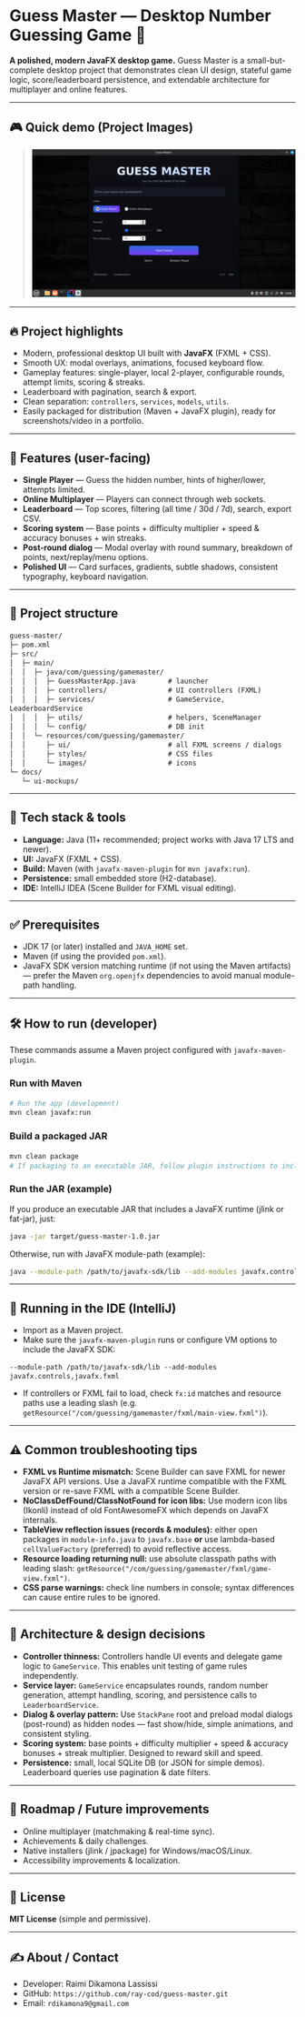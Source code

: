 # Guess Master — Desktop Number Guessing Game 🎯

**A polished, modern JavaFX desktop game.**
Guess Master is a small-but-complete desktop project that demonstrates clean UI design, stateful game logic, score/leaderboard persistence, and extendable architecture for multiplayer and online features.

---

## 🎮 Quick demo (Project Images)

> ![raimi dikamona lassissi - Guess Master screenshot](docs/ui-mockups/main-screen.png)

---

## 🔥 Project highlights

* Modern, professional desktop UI built with **JavaFX** (FXML + CSS).
* Smooth UX: modal overlays, animations, focused keyboard flow.
* Gameplay features: single-player, local 2-player, configurable rounds, attempt limits, scoring & streaks.
* Leaderboard with pagination, search & export.
* Clean separation: `controllers`, `services`, `models`, `utils`.
* Easily packaged for distribution (Maven + JavaFX plugin), ready for screenshots/video in a portfolio.

---

## 🚀 Features (user-facing)

* **Single Player** — Guess the hidden number, hints of higher/lower, attempts limited.
* **Online Multiplayer** — Players can connect through web sockets.
* **Leaderboard** — Top scores, filtering (all time / 30d / 7d), search, export CSV.
* **Scoring system** — Base points + difficulty multiplier + speed & accuracy bonuses + win streaks.
* **Post-round dialog** — Modal overlay with round summary, breakdown of points, next/replay/menu options.
* **Polished UI** — Card surfaces, gradients, subtle shadows, consistent typography, keyboard navigation.

---

## 🧱 Project structure

```
guess-master/
├─ pom.xml
├─ src/
│  ├─ main/
│  │  ├─ java/com/guessing/gamemaster/
│  │  │  ├─ GuessMasterApp.java        # launcher
│  │  │  ├─ controllers/               # UI controllers (FXML)
│  │  │  ├─ services/                  # GameService, LeaderboardService
│  │  │  ├─ utils/                     # helpers, SceneManager
│  │  │  └─ config/                    # DB init
│  │  └─ resources/com/guessing/gamemaster/
│  │     ├─ ui/                        # all FXML screens / dialogs
│  │     ├─ styles/                    # CSS files
│  │     └─ images/                    # icons
└─ docs/
   └─ ui-mockups/
```

---

## 🧰 Tech stack & tools

* **Language:** Java (11+ recommended; project works with Java 17 LTS and newer).
* **UI:** JavaFX (FXML + CSS).
* **Build:** Maven (with `javafx-maven-plugin` for `mvn javafx:run`).
* **Persistence:** small embedded store (H2-database).
* **IDE:** IntelliJ IDEA (Scene Builder for FXML visual editing).

---

## ✅ Prerequisites

* JDK 17 (or later) installed and `JAVA_HOME` set.
* Maven (if using the provided `pom.xml`).
* JavaFX SDK version matching runtime (if not using the Maven artifacts) — prefer the Maven `org.openjfx` dependencies to avoid manual module-path handling.

---

## 🛠️ How to run (developer)

These commands assume a Maven project configured with `javafx-maven-plugin`.

### Run with Maven

```bash
# Run the app (development)
mvn clean javafx:run
```

### Build a packaged JAR

```bash
mvn clean package
# If packaging to an executable JAR, follow plugin instructions to include JavaFX mods
```

### Run the JAR (example)

If you produce an executable JAR that includes a JavaFX runtime (jlink or fat-jar), just:

```bash
java -jar target/guess-master-1.0.jar
```

Otherwise, run with JavaFX module-path (example):

```bash
java --module-path /path/to/javafx-sdk/lib --add-modules javafx.controls,javafx.fxml -jar target/guess-master-1.0.jar
```

---

## 🧩 Running in the IDE (IntelliJ)

* Import as a Maven project.
* Make sure the `javafx-maven-plugin` runs or configure VM options to include the JavaFX SDK:

```
--module-path /path/to/javafx-sdk/lib --add-modules javafx.controls,javafx.fxml
```

* If controllers or FXML fail to load, check `fx:id` matches and resource paths use a leading slash (e.g. `getResource("/com/guessing/gamemaster/fxml/main-view.fxml")`).

---

## ⚠️ Common troubleshooting tips

* **FXML vs Runtime mismatch:** Scene Builder can save FXML for newer JavaFX API versions. Use a JavaFX runtime compatible with the FXML version or re-save FXML with a compatible Scene Builder.
* **NoClassDefFound/ClassNotFound for icon libs:** Use modern icon libs (Ikonli) instead of old FontAwesomeFX which depends on JavaFX internals.
* **TableView reflection issues (records & modules):** either open packages in `module-info.java` to `javafx.base` **or** use lambda-based `cellValueFactory` (preferred) to avoid reflective access.
* **Resource loading returning null:** use absolute classpath paths with leading slash: `getResource("/com/guessing/gamemaster/fxml/game-view.fxml")`.
* **CSS parse warnings:** check line numbers in console; syntax differences can cause entire rules to be ignored.

---

## 📐 Architecture & design decisions

* **Controller thinness:** Controllers handle UI events and delegate game logic to `GameService`. This enables unit testing of game rules independently.
* **Service layer:** `GameService` encapsulates rounds, random number generation, attempt handling, scoring, and persistence calls to `LeaderboardService`.
* **Dialog & overlay pattern:** Use `StackPane` root and preload modal dialogs (post-round) as hidden nodes — fast show/hide, simple animations, and consistent styling.
* **Scoring system:** base points + difficulty multiplier + speed & accuracy bonuses + streak multiplier. Designed to reward skill and speed.
* **Persistence:** small, local SQLite DB (or JSON for simple demos). Leaderboard queries use pagination & date filters.

---

## 🧭 Roadmap / Future improvements

* Online multiplayer (matchmaking & real-time sync).
* Achievements & daily challenges.
* Native installers (jlink / jpackage) for Windows/macOS/Linux.
* Accessibility improvements & localization.

---

## 🧾 License

**MIT License** (simple and permissive).

---

## ✍️ About / Contact

* Developer: Raimi Dikamona Lassissi
* GitHub: `https://github.com/ray-cod/guess-master.git`
* Email: `rdikamona9@gmail.com`
